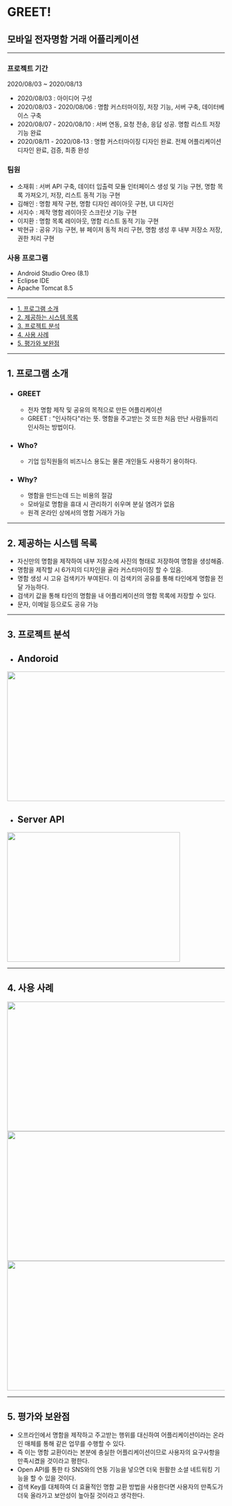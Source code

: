# GREET!
## 모바일 전자명함 거래 어플리케이션
--------------------
### 프로젝트 기간
2020/08/03 ~ 2020/08/13
* 2020/08/03 : 아이디어 구성
* 2020/08/03 - 2020/08/06 : 명함 커스터마이징, 저장 기능, 서버 구축, 데이터베이스 구축
* 2020/08/07 - 2020/08/10 : 서버 연동, 요청 전송, 응답 성공. 명함 리스트 저장기능 완료
* 2020/08/11 - 2020/08-13 : 명함 커스터마이징 디자인 완료. 전체 어플리케이션 디자인 완료, 검증, 최종 완성

### 팀원
- 소재휘 : 서버 API 구축, 데이터 입출력 모듈 인터페이스 생성 및 기능 구현, 명함 목록 가져오기, 저장, 리스트 동적 기능 구현
- 김해인 : 명함 제작 구현, 명함 디자인 레이아웃 구현, UI 디자인
- 서지수 : 제작 명함 레이아웃 스크린샷 기능 구현
- 이지환 : 명함 목록 레이아웃, 명함 리스트 동적 기능 구현
- 박현규 : 공유 기능 구현, 뷰 페이저 동적 처리 구현, 명함 생성 후 내부 저장소 저장, 권한 처리 구현

### 사용 프로그램
- Android Studio Oreo (8.1)
- Eclipse IDE
- Apache Tomcat 8.5
-------------------
- [1. 프로그램 소개](#1-프로그램-소개)
- [2. 제공하는 시스템 목록](#2-제공하는-시스템-목록)
- [3. 프로젝트 분석](#3-프로젝트-분석)
- [4. 사용 사례](#4-사용-사례)
- [5. 평가와 보완점](#5-평가와-보완점)
-------------------
## 1. 프로그램 소개

- ### GREET
	* 전자 명함 제작 및 공유의 목적으로 만든 어플리케이션
	* GREET : "인사하다"라는 뜻. 명함을 주고받는 것 또한 처음 만난 사람들끼리 인사하는 방법이다.

- ### Who?
	* 기업 임직원들의 비즈니스 용도는 물론 개인들도 사용하기 용이하다.

- ### Why?
	* 명함을 만드는데 드는 비용의 절감
	* 모바일로 명함을 휴대 시 관리하기 쉬우며 분실 염려가 없음
	* 원격 온라인 상에서의 명함 거래가 가능


--------------

## 2. 제공하는 시스템 목록
- 자신만의 명함을 제작하여 내부 저장소에 사진의 형태로 저장하여 명함을 생성해줌.
- 명함을 제작할 시 6가지의 디자인을 골라 커스터마이징 할 수 있음.
- 명함 생성 시 고유 검색키가 부여된다. 이 검색키의 공유를 통해 타인에게 명함을 전달 가능하다.
- 검색키 값을 통해 타인의 명함을 내 어플리케이션의 명함 목록에 저장할 수 있다.
- 문자, 이메일 등으로도 공유 가능


---------------

## 3. 프로젝트 분석


- ## Andoroid
<img src="/img_readme/project_analyze.jpg" width="600" height="300"></img>

- ## Server API
<img src="/img_readme/project_analyze2.jpg" width="400" height="300"></img>

----------------

## 4. 사용 사례
<img src="/img_readme/project_run1.jpg" width="600" height="300"></img>
<img src="/img_readme/project_run2.jpg" width="600" height="300"></img>
<img src="/img_readme/project_run3.jpg" width="600" height="300"></img>

-------------

## 5. 평가와 보완점
- 오프라인에서 명함을 제작하고 주고받는 행위를 대신하여 어플리케이션이라는 온라인 매체를 통해 같은 업무를 수행할 수 있다.
- 즉 이는 명함 교환이라는 본분에 충실한 어플리케이션이므로 사용자의 요구사항을 만족시켰을 것이라고 평한다.
- Open API를 통한 타 SNS와의 연동 기능을 넣으면 더욱 원활한 소셜 네트워킹 기능을 할 수 있을 것이다.
- 검색 Key를 대체하여 더 효율적인 명함 교환 방법을 사용한다면 사용자의 만족도가 더욱 올라가고 보안성이 높아질 것이라고 생각한다.






